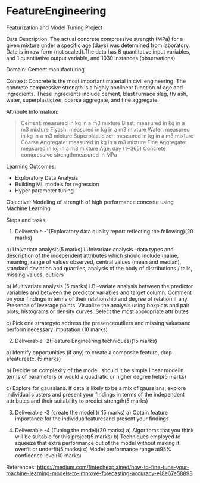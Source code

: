 # FeatureEngineering

Featurization and Model Tuning Project

Data Description: 
The actual concrete compressive strength (MPa) for a given mixture under a specific age (days) was determined from laboratory. Data is in raw form (not scaled).The data has 8 quantitative input variables, and 1 quantitative output variable, and 1030 instances (observations).

Domain: 
Cement manufacturing

Context:
Concrete is the most important material in civil engineering. The concrete compressive strength is a highly nonlinear function of age and ingredients. These ingredients include cement, blast furnace slag, fly ash, water, superplasticizer, coarse aggregate, and fine aggregate.


Attribute Information:
> Cement: measured in kg in a m3 mixture
> Blast: measured in kg in a m3 mixture
> Flyash: measured in kg in a m3 mixture
> Water: measured in kg in a m3 mixture
> Superplasticizer: measured in kg in a m3 mixture
> Coarse Aggregate: measured in kg in a m3 mixture
> Fine Aggregate: measured in kg in a m3 mixture
> Age: day (1~365)
> Concrete compressive strengthmeasured in MPa

Learning Outcomes: 
* Exploratory Data Analysis
* Building ML models for regression
* Hyper parameter tuning

Objective: Modeling of strength of high performance concrete using Machine Learning

Steps and tasks:

1. Deliverable -1(Exploratory data quality report reflecting the following)(20 marks)

a) Univariate analysis(5 marks)
i.Univariate analysis –data types and description of the independent attributes which should include (name, meaning, range of values observed, central values (mean and median), standard deviation and quartiles, analysis of the body of distributions / tails, missing values, outliers

b) Multivariate analysis (5 marks)
i.Bi-variate analysis between the predictor variables and between the predictor variables and target column. Comment on your findings in terms of their relationship and degree of relation if any. Presence of leverage points. Visualize the analysis using boxplots and pair plots, histograms or density curves. Select the most appropriate attributes

c) Pick one strategyto address the presenceoutliers and missing valuesand perform necessary imputation (10 marks)

2. Deliverable -2(Feature Engineering techniques)(15 marks)

a) Identify opportunities (if any) to create a composite feature, drop afeatureetc. (5 marks)

b) Decide on complexity of the model, should it be simple linear modelin terms of parameters or would a quadratic or higher degree help(5 marks)

c) Explore for gaussians. If data is likely to be a mix of gaussians, explore individual clusters and present your findings in terms of the independent attributes and their suitability to predict strength(5 marks)

3. Deliverable -3 (create the model )( 15 marks)
a) Obtain feature importance for the individualfeaturesand present your findings

4. Deliverable -4 (Tuning the model)(20 marks)
a) Algorithms that you think will be suitable for this project(5 marks)
b) Techniques employed to squeeze that extra performance out of the model without making it overfit or underfit(5 marks)
c) Model performance range at95% confidence level(10 marks)

References: https://medium.com/fintechexplained/how-to-fine-tune-your-machine-learning-models-to-improve-forecasting-accuracy-e18e67e58898

